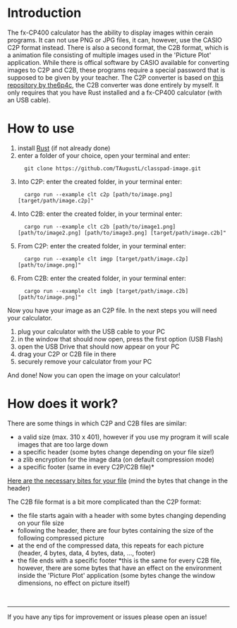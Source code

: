 <h1>Introduction</h1>
<div>
  The fx-CP400 calculator has the ability to display images within cerain programs. It can not use PNG or JPG files, it can, however, use the CASIO C2P format instead.
  There is also a second format, the C2B format, which is a animation file consisting of multiple images used in the 'Picture Plot' application.
  While there is offical software by CASIO available for converting images to C2P and C2B, these programs require a special password that is supposed to be given by your teacher.
  The C2P converter is based on <a href="https://github.com/the6p4c/Kalkimg">this repository by the6p4c</a>, the C2B converter was done entirely by myself. It only requires that you have Rust installed and a fx-CP400 calculator (with an USB cable).
</div>

<h1>How to use</h1>
<div>
  <ol>
    <li>
      install <a href="https://www.rust-lang.org/tools/install">Rust</a> (if not already done)
    </li>
    <li>
      enter a folder of your choice, open your terminal and enter: 
      
      git clone https://github.com/TAugustL/classpad-image.git
      
  </li>
    <li>
      <p>Into C2P: enter the created folder, in your terminal enter:</p>
      
      cargo run --example clt c2p [path/to/image.png] [target/path/image.c2p]"
      
  </li>
  <li>
      <p>Into C2B: enter the created folder, in your terminal enter:</p>
      
      cargo run --example clt c2b [path/to/image1.png] [path/to/image2.png] [path/to/image3.png] [target/path/image.c2b]"
      
  </li>
  <li>
      <p>From C2P: enter the created folder, in your terminal enter:</p>
      
      cargo run --example clt imgp [target/path/image.c2p] [path/to/image.png]"
      
  </li>
  <li>
      <p>From C2B: enter the created folder, in your terminal enter:</p>
      
      cargo run --example clt imgb [target/path/image.c2b] [path/to/image.png]"
      
  </li>
  </ol>
  
  <p>Now you have your image as an C2P file. In the next steps you will need your calculator.</p>
  
  <ol>
    <li>
      plug your calculator with the USB cable to your PC
    </li>
    <li>
      in the window that should now open, press the first option (USB Flash)
    </li>
    <li>
      open the USB Drive that should now appear on your PC
    </li>
    <li>
      drag your C2P or C2B file in there
    </li>
    <li>
      securely remove your calculator from your PC
    </li>
  </ol>

  <p>And done! Now you can open the image on your calculator!</p>
  
</div>

<h1>How does it work?</h1>
<div>
  There are some things in which C2P and C2B files are similar:
  <ul>
    <li>
      a valid size (max. 310 x 401), however if you use my program it will scale images that are too large down
    </li>
    <li>
      a specific header (some bytes change depending on your file size!)
    </li>
    <li>
      a zlib encryption for the image data (on default compression mode)
    </li>
    <li>
      a specific footer (same in every C2P/C2B file)*
    </li>
  </ul>
  <a href="https://cdn.ti-planet.org/downloads2/1406770160/Classpad.c2pimagefileformat.pdf">Here are the necessary bites for your file</a> (mind the bytes that change in the header)
  
  The C2B file format is a bit more complicated than the C2P format:
  <ul>
    <li>
      the file starts again with a header with some bytes changing depending on your file size
    </li>
    <li>
      following the header, there are four bytes containing the size of the following compressed picture
    </li>
    <li>
      at the end of the compressed data, this repeats for each picture (header, 4 bytes, data, 4 bytes, data, ..., footer)
    </li>
    <li>
      the file ends with a specific footer
      *this is the same for every C2B file, however, there are some bytes that have an effect on the environment inside the 'Picture Plot' application (some bytes change the window dimensions, no effect on picture itself)
    </li>
  </ul>
</div>

<br>
<hr>
<p>If you have any tips for improvement or issues please open an issue!</p>
